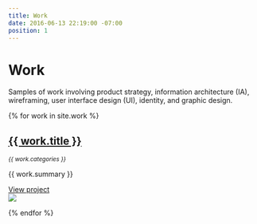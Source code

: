 ```yaml
---
title: Work
date: 2016-06-13 22:19:00 -07:00
position: 1
---
```


<div class="cf">
    <div class="fl w-100 w-40-ns ph4 f4-l lh-copy">
        <h1>Work</h1>
        <p>Samples of work involving product strategy, information architecture (IA), wireframing, user interface design (UI), identity, and graphic design.</p>
    </div>
</div>

{% for work in site.work %}

<div class="cf mb4">
    <div class="fl w-100 w-40-ns ph4 f4-l lh-copy">
        <h2 class="mv0"><a href="{{ work.url }}" title="{{ work.title }}">{{ work.title }}</a></h2>
        <p class="mt0"><em><small>{{ work.categories }}</small></em></p>
        <p>{{ work.summary }}</p>
        <a class="Btn pv2 ph4 ba b--light-gray br2" href="{{ work.url }}" title="{{ work.title }}">View project</a>
    </div>
    <div class="fl w-100 w-60-ns ph4 lh-copy">
        <a href="{{ work.url }}" title="{{ work.thumbnail }}"><img class="w-100" src="{{ work.thumbnail }}"/></a>
    </div>
</div>

{% endfor %}